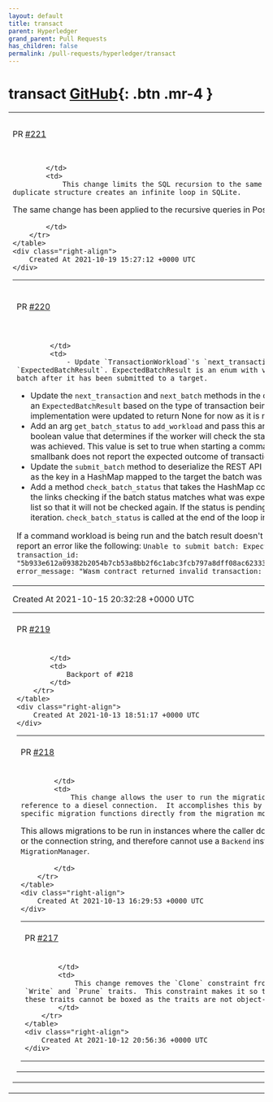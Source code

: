 ```yaml
---
layout: default
title: transact
parent: Hyperledger
grand_parent: Pull Requests
has_children: false
permalink: /pull-requests/hyperledger/transact
---
```


# transact <span class="fs-3 right-align">[GitHub](https://github.com/hyperledger/transact){: .btn .mr-4 }</span>


<div>
    <table>
        <tr>
            <td>
                PR <a href="https://github.com/hyperledger/transact/pull/221" class=".btn">#221</a>
            </td>
            <td>
                <b>
                    Limit recursion to same tree ID
                </b>
            </td>
        </tr>
        <tr>
            <td>
                
            </td>
            <td>
                This change limits the SQL recursion to the same tree_id.  This prevents an issue where the existence of multiple trees with duplicate structure creates an infinite loop in SQLite.

The same change has been applied to the recursive queries in Postgres.

            </td>
        </tr>
    </table>
    <div class="right-align">
        Created At 2021-10-19 15:27:12 +0000 UTC
    </div>
</div>

<div>
    <table>
        <tr>
            <td>
                PR <a href="https://github.com/hyperledger/transact/pull/220" class=".btn">#220</a>
            </td>
            <td>
                <b>
                    Update workload to check batch result
                </b>
            </td>
        </tr>
        <tr>
            <td>
                
            </td>
            <td>
                - Update `TransactionWorkload`'s `next_transaction` and `BatchWorkload`'s `next_batch` to return an optional `ExpectedBatchResult`. ExpectedBatchResult is an enum with variants `Valid` and Invalid` to indicate the expected outcome of a batch after it has been submitted to a target.
- Update the `next_transaction` and `next_batch` methods in the command implementation of `TransactionWorkload`  and `BatchWorkload` to return an `ExpectedBatchResult` based on the type of transaction being submitted. The `next_transaction` and `next_batch` methods in the smallbank implementation were updated to return None for now as it is not possible to determine the expected result of an amalgamate transaction.
- Add an arg `get_batch_status` to `add_workload` and pass this arg's value to the `WorkerBuilder` `get_batch_status` method. This arg is a boolean value that determines if the worker will check the status of batches after they are submitted to determine if the expected outcome was achieved. This value is set to true when starting a command workload and false when starting a smallbank workload because smallbank does not report the expected outcome of transactions as mentioned above.
- Update the `submit_batch` method to deserialize the REST API response to get the batch status link and return it. The returned link is stored as the key in a HashMap mapped to the target the batch was submitted to and the expected batch result.
- Add a method `check_batch_status` that takes the HashMap containing the batch status links and expected batch results and loops through the links checking if the batch status matches what was expected. If the status link returns the expected result the link is removed from the list so that it will not be checked again. If the status is pending the link will be left in the list so that it can be checked again on the next iteration. `check_batch_status` is called at the end of the loop in the `WorkerBuilder` `build` method if `get_batch_status` is true.

If a command workload is being run and the batch result doesn't match the expected batch result that was set the workload will stop and report an error like the following:
`Unable to submit batch: Expected valid result, received invalid [InvalidTransaction { transaction_id: "5b933e612a09382b2054b7cb53a8bb2f6c1abc3fcb797a8dff08ac6233317fdf279c60d733af0169e3f0bc85a4de5676c07665ce70bfea824702775c0dc8909e", error_message: "Wasm contract returned invalid transaction: command, 1.0", error_data: [] }]`
            </td>
        </tr>
    </table>
    <div class="right-align">
        Created At 2021-10-15 20:32:28 +0000 UTC
    </div>
</div>

<div>
    <table>
        <tr>
            <td>
                PR <a href="https://github.com/hyperledger/transact/pull/219" class=".btn">#219</a>
            </td>
            <td>
                <b>
                    Backport 0.3: Allow migrations to be run against a single connection
                </b>
            </td>
        </tr>
        <tr>
            <td>
                
            </td>
            <td>
                Backport of #218 
            </td>
        </tr>
    </table>
    <div class="right-align">
        Created At 2021-10-13 18:51:17 +0000 UTC
    </div>
</div>

<div>
    <table>
        <tr>
            <td>
                PR <a href="https://github.com/hyperledger/transact/pull/218" class=".btn">#218</a>
            </td>
            <td>
                <b>
                    Allow migrations to be run against a single connection
                </b>
            </td>
        </tr>
        <tr>
            <td>
                
            </td>
            <td>
                This change allows the user to run the migrations directly against a reference to a diesel connection.  It accomplishes this by re-exporting the database-specific migration functions directly from the migration module.

This allows migrations to be run in instances where the caller does not have access to a pool or the connection string, and therefore cannot use a `Backend` instance via the `MigrationManager`.
 
            </td>
        </tr>
    </table>
    <div class="right-align">
        Created At 2021-10-13 16:29:53 +0000 UTC
    </div>
</div>

<div>
    <table>
        <tr>
            <td>
                PR <a href="https://github.com/hyperledger/transact/pull/217" class=".btn">#217</a>
            </td>
            <td>
                <b>
                    Remove Clone constraint from Write, Prune
                </b>
            </td>
        </tr>
        <tr>
            <td>
                
            </td>
            <td>
                This change removes the `Clone` constraint from the `Write` and `Prune` traits.  This constraint makes it so that these traits cannot be boxed as the traits are not object-safe.
            </td>
        </tr>
    </table>
    <div class="right-align">
        Created At 2021-10-12 20:56:36 +0000 UTC
    </div>
</div>

